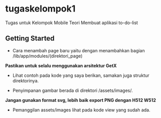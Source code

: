 # tugaskelompok1

Tugas untuk Kelompok Mobile Teori
Membuat aplikasi to-do-list

## Getting Started

- Cara menambah page baru yaitu dengan menambahkan bagian /lib/app/modules/(direktori_page)

**Pastikan untuk selalu menggunakan arsitektur GetX**

- Lihat contoh pada kode yang saya berikan, samakan juga struktur direktorinya.

- Penyimpanan gambar berada di direktori /assets/images/.

**Jangan gunakan format svg, lebih baik export PNG dengan H512 W512**

- Pemanggilan assets/images lihat pada kode view yang sudah ada.
